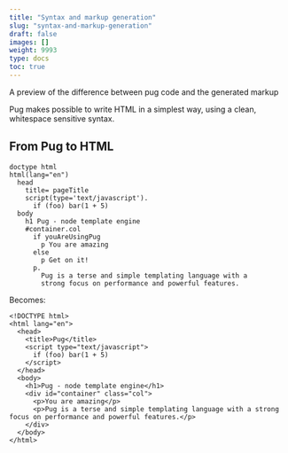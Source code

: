 ```yaml
---
title: "Syntax and markup generation"
slug: "syntax-and-markup-generation"
draft: false
images: []
weight: 9993
type: docs
toc: true
---
```


A preview of the difference between pug code and the generated markup

Pug makes possible to write HTML in a simplest way, using a clean, whitespace sensitive syntax. 

## From Pug to HTML
    doctype html
    html(lang="en")
      head
        title= pageTitle
        script(type='text/javascript').
          if (foo) bar(1 + 5)
      body
        h1 Pug - node template engine
        #container.col
          if youAreUsingPug
            p You are amazing
          else
            p Get on it!
          p.
            Pug is a terse and simple templating language with a
            strong focus on performance and powerful features.

Becomes:

    <!DOCTYPE html>
    <html lang="en">
      <head>
        <title>Pug</title>
        <script type="text/javascript">
          if (foo) bar(1 + 5)
        </script>
      </head>
      <body>
        <h1>Pug - node template engine</h1>
        <div id="container" class="col">
          <p>You are amazing</p>
          <p>Pug is a terse and simple templating language with a strong focus on performance and powerful features.</p>
        </div>
      </body>
    </html>

